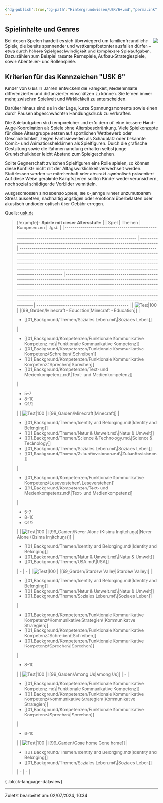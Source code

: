 ```yaml
---
{"dg-publish":true,"dg-path":"Hintergrundwissen/USK/6+.md","permalink":"/hintergrundwissen/usk/6/","title":"USK 6","noteIcon":"1"}
---
```




## Spielinhalte und Genres
<img src= "https://usk.de/wp-content/uploads/2019/06/usk6-1-300x300.png" style="float:right;padding-left:10px">
Bei diesen Spielen handelt es sich überwiegend um familienfreundliche Spiele, die bereits spannender und wettkampfbetonter ausfallen dürfen – etwa durch höhere Spielgeschwindigkeit und komplexere Spielaufgaben. Dazu zählen zum Beispiel rasante Rennspiele, Aufbau-Strategiespiele, sowie Abenteuer- und Rollenspiele.

## Kriterien für das Kennzeichen "USK 6"
Kinder von 6 bis 11 Jahren entwickeln die Fähigkeit, Medieninhalte differenzierter und distanzierter einschätzen zu können. Sie lernen immer mehr, zwischen Spielwelt und Wirklichkeit zu unterscheiden.

Darüber hinaus sind sie in der Lage, kurze Spannungsmomente sowie einen durch Pausen abgeschwächten Handlungsdruck zu verkraften.

Die Spielaufgaben sind temporeicher und erfordern oft eine bessere Hand-Auge-Koordination als Spiele ohne Altersbeschränkung. Viele Spielkonzepte für diese Altersgruppe setzen auf sportlichen Wettbewerb oder Geschicklichkeit, zeigen Fantasiewelten als Schauplatz oder bekannte Comic- und Animationsheld:innen als Spielfiguren. Durch die grafische Gestaltung sowie die Rahmenhandlung erhalten selbst junge Grundschulkinder leicht Abstand zum Spielgeschehen.

Sollte Gegnerschaft zwischen Spielfiguren eine Rolle spielen, so können diese Konflikte nicht mit der Alltagswirklichkeit verwechselt werden. Stattdessen werden sie märchenhaft oder abstrakt-symbolisch präsentiert. Auf diese Weise gerahmte Kampfszenen sollten Kinder weder verunsichern, noch sozial schädigende Vorbilder vermitteln.

Ausgeschlossen sind ebenso Spiele, die 6-jährige Kinder unzumutbarem Stress aussetzen, nachhaltig ängstigen oder emotional überbelasten oder akustisch und/oder optisch über Gebühr erregen.

Quelle: [usk.de](https://usk.de/alle-lexikonbegriffe/usk-ab-06-jahren/)

>[!example]- **Spiele mit dieser Altersstufe:**
> |                                                                                                                                                                                      | Spiel                                                                             | Themen                                                                                                                                                                                                                                                                                                                                                                                        | Kompetenzen                                                                                                                                                                                                                                                                                                                                                                                                                     | Jgst.                                           |
> | ------------------------------------------------------------------------------------------------------------------------------------------------------------------------------------ | --------------------------------------------------------------------------------- | --------------------------------------------------------------------------------------------------------------------------------------------------------------------------------------------------------------------------------------------------------------------------------------------------------------------------------------------------------------------------------------------- | ------------------------------------------------------------------------------------------------------------------------------------------------------------------------------------------------------------------------------------------------------------------------------------------------------------------------------------------------------------------------------------------------------------------------------- | ----------------------------------------------- |
> | ![Test\|100](https://i.ytimg.com/vi/BBZS4KFjYEI/maxresdefault.jpg)                                                                                                                   | [[99_Garden/Minecraft - Education\|Minecraft - Education]]                     | <ul><li>[[01_Background/Themen/Soziales Leben.md\\|Soziales Leben]]</li></ul>                                                                                                                                                                                                                                                                                                                 | <ul><li>[[01_Background/Kompetenzen/Funktionale Kommunikative Kompetenz.md\\|Funktionale Kommunikative Kompetenz]]</li><li>[[01_Background/Kompetenzen/Funktionale Kommunikative Kompetenz#Schreiben\\|Schreiben]]</li><li>[[01_Background/Kompetenzen/Funktionale Kommunikative Kompetenz#Sprechen\\|Sprechen]]</li><li>[[01_Background/Kompetenzen/Text- und Medienkompetenz.md\\|Text- und Medienkompetenz]]</li></ul> | <ul><li>5-7</li><li>8-10</li><li>Q1/2</li></ul> |
> | ![Test\|100](https://image.api.playstation.com/vulcan/img/cfn/11307x4B5WLoVoIUtdewG4uJ_YuDRTwBxQy0qP8ylgazLLc01PBxbsFG1pGOWmqhZsxnNkrU3GXbdXIowBAstzlrhtQ4LCI4.png)                  | [[99_Garden/Minecraft\|Minecraft]]                                             | <ul><li>[[01_Background/Themen/Identity and Belonging.md\\|Identity and Belonging]]</li><li>[[01_Background/Themen/Natur & Umwelt.md\\|Natur & Umwelt]]</li><li>[[01_Background/Themen/Science & Technology.md\\|Science & Technology]]</li><li>[[01_Background/Themen/Soziales Leben.md\\|Soziales Leben]]</li><li>[[01_Background/Themen/Zukunftsvisionen.md\\|Zukunftsvisionen]]</li></ul> | <ul><li>[[01_Background/Kompetenzen/Funktionale Kommunikative Kompetenz#Leseverstehen\\|Leseverstehen]]</li><li>[[01_Background/Kompetenzen/Text- und Medienkompetenz.md\\|Text- und Medienkompetenz]]</li></ul>                                                                                                                                                                                                             | <ul><li>5-7</li><li>8-10</li><li>Q1/2</li></ul> |
> | ![Test\|100](https://cdn1.epicgames.com/offer/b13f6a1e5121469d8a825947b759339d/EGS_NeverAloneKisimaIngitchuna_UpperOneGamesELineMedia_S2_1200x1600-f1c99ff9638dd36c65e87dedcbb564f1) | [[99_Garden/Never Alone (Kisima Inŋitchuŋa)\|Never Alone (Kisima Inŋitchuŋa)]] | <ul><li>[[01_Background/Themen/Identity and Belonging.md\\|Identity and Belonging]]</li><li>[[01_Background/Themen/Natur & Umwelt.md\\|Natur & Umwelt]]</li><li>[[01_Background/Themen/USA.md\\|USA]]</li></ul>                                                                                                                                                                               | \-                                                                                                                                                                                                                                                                                                                                                                                                                              | \-                                              |
> | ![Test\|100](https://images.igdb.com/igdb/image/upload/t_cover_big/xrpmydnu9rpxvxfjkiu7.webp)                                                                                        | [[99_Garden/Stardew Valley\|Stardew Valley]]                                   | <ul><li>[[01_Background/Themen/Identity and Belonging.md\\|Identity and Belonging]]</li><li>[[01_Background/Themen/Natur & Umwelt.md\\|Natur & Umwelt]]</li><li>[[01_Background/Themen/Soziales Leben.md\\|Soziales Leben]]</li></ul>                                                                                                                                                         | <ul><li>[[01_Background/Kompetenzen/Funktionale Kommunikative Kompetenz#Kommunikative Strategien\\|Kommunikative Strategien]]</li><li>[[01_Background/Kompetenzen/Funktionale Kommunikative Kompetenz#Schreiben\\|Schreiben]]</li><li>[[01_Background/Kompetenzen/Funktionale Kommunikative Kompetenz#Sprechen\\|Sprechen]]</li></ul>                                                                                  | <ul><li>8-10</li></ul>                          |
> | ![Test\|100](https://images.igdb.com/igdb/image/upload/t_cover_big/co6kqt.webp)                                                                                                      | [[99_Garden/Among Us\|Among Us]]                                               | \-                                                                                                                                                                                                                                                                                                                                                                                            | <ul><li>[[01_Background/Kompetenzen/Funktionale Kommunikative Kompetenz.md\\|Funktionale Kommunikative Kompetenz]]</li><li>[[01_Background/Kompetenzen/Funktionale Kommunikative Kompetenz#Kommunikative Strategien\\|Kommunikative Strategien]]</li><li>[[01_Background/Kompetenzen/Funktionale Kommunikative Kompetenz#Sprechen\\|Sprechen]]</li></ul>                                                                  | <ul><li>8-10</li></ul>                          |
> | ![Test\|100](https://cdn1.epicgames.com/epic/offer/EGS_GoneHome_TheFullbrightCompany_S4-510x680-3f3615932db3d3822e5f5da78b2dcd74.jpg)                                                | [[99_Garden/Gone home\|Gone home]]                                             | <ul><li>[[01_Background/Themen/Identity and Belonging.md\\|Identity and Belonging]]</li><li>[[01_Background/Themen/Soziales Leben.md\\|Soziales Leben]]</li></ul>                                                                                                                                                                                                                             | \-                                                                                                                                                                                                                                                                                                                                                                                                                              | \-                                              |
> 
{ .block-language-dataview}

---
Zuletzt bearbeitet am: 02/07/2024, 10:34